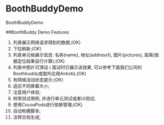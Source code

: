 BoothBuddyDemo
==============

BoothBuddyDemo

##BoothBuddy Demo Features

1. 列表展示网络请求得到的数据;(OK)
2. 下拉刷新;(OK)
3. 列表单元格展示信息: 名称(name), 地址(address1), 图片(pictures), 距离(依据定位结果自行计算);(OK)
4. 列表中图片可滑动 ( 面试时已展示该效果, 可以参考下面我们公司的Boothbuddy或国外应用Airbnb);(OK)
5. 有网络活动状态提示;(OK)
6. 适应不同屏幕大小;
7. 注意用户体验;
8. 附带测试用例, 并进行单元测试或者UI测试;
9. 使用CocoaPods进行依赖管理;(OK)
10. 自动构建脚本;
11. 注释文档生成;
